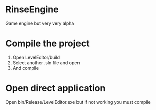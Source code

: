 # RinseEngine
Game engine but very very alpha

# Compile the project
1. Open LevelEditor/build
2. Select another .sln file and open
3. And compile

# Open direct application
Open bin/Release/LevelEditor.exe but if not working you must compile
